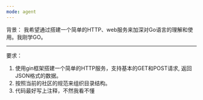 ```yaml
---
mode: agent
---
```


背景：
我希望通过搭建一个简单的HTTP、web服务来加深对Go语言的理解和使用。我刚学GO。


----

要求：
1. 使用gin框架搭建一个简单的HTTP服务，支持基本的GET和POST请求, 返回JSON格式的数据。
2. 按照当前的社区的规范来组织目录结构。
3. 代码最好写上注释，不然我看不懂

